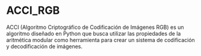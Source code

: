 # ACCI_RGB
ACCI (Algoritmo Criptográfico de Codificación de Imágenes RGB) es un algoritmo diseñado en Python que busca utilizar las propiedades de la aritmética modular como herramienta para crear un sistema de codificación y decodificación de imágenes. 
